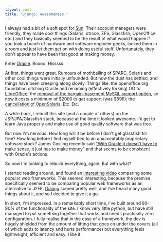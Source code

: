 ```yaml
---
layout: post
title: "Django. Awesomeness."
---
```

I always had a bit of a soft spot for [Sun][1]. Their account managers were
friendly, they made cool things (Solaris, dtrace, ZFS, Glassfish, OpenOffice
etc.) and they basically seemed to be the result of what would happen if you
took a bunch of hardware and software engineer geeks, locked them in a room
and just let them get on with doing useful stuff. Unfortunately, they don't
appear to have been that good at making money.

Enter [Oracle][2]. Boooo. Hisssss.

At first, things went great. Rumours of mothballing of SPARC, Solaris and
other cool things were initially unfounded. But now the dust has settled, and
things have been creeping along slowly. Things like: the openoffice.org
foundation ditching Oracle and renaming (effectively forking) OO to
[LibreOffice][3]; the [removal of the bargain-basement MySQL support
option][4], so now it costs a minimum of $2000 to get support (was $599); the
[cancellation of OpenSolaris][5]. Etc. Etc.

A while back, I rebuilt this site (and a couple of others) on the
JSP/JPA/Glassfish stack, because at the time it looked awesome. I'd get to
learn Java properly and make use of good quality software that was free.

But now I'm nervous. How long will it be before I don't get glassfish for
free? How long before I find myself tied to an unacceptably proprietary
software stack? James Gosling recently said ["With Oracle it doesn't have to
make sense, it just has to make money"][6] and that seems to be consistent
with Oracle's actions.

So now I'm looking to rebuild everything, again. But with what?

I started reading around, and found an [interesting video][7] comparing some
popular web frameworks. This seemed interesting, because the premise
specifically seemed to be comparing popular web frameworks as an alternative
to J2EE. [Django][8] scored pretty well, and I've heard many good things about
it, and so I decided to give it a go.

In short, I'm impressed. In a remarkably short time, I've built around 80-90%
of the functionality of the site. I know very little python, but have still
managed to put something together that works and needs practically zero
configuration. I fully realise that in the case of a framework, the dev is
hugely shielded from the amount of lifting that goes on under the covers (all
of which adds to latency and hurts performance) but everything feels
lightweight, efficient and easy. I like it.

   [1]: http://en.wikipedia.org/wiki/Sun_Microsystems

   [2]: http://www.oracle.com (Oracle)

   [3]: http://www.documentfoundation.org/download/ (LibreOffice)

   [4]: http://oracle.sys-con.com/node/1597782

   [5]: http://sstallion.blogspot.com/2010/08/opensolaris-is-dead.html

   [6]: http://www.basementcoders.com/transcripts/James_Gosling_Transcript.html

   [7]: http://video.google.com/videoplay?docid=6297126166376226181#

   [8]: http://www.djangoproject.com/ (Django)
